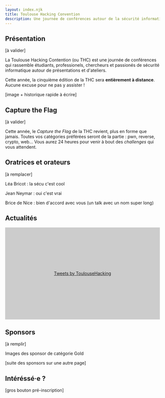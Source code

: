 ```yaml
---
layout: index.njk
title: Toulouse Hacking Convention
description: Une journée de conférences autour de la sécurité informatique, 100% en ligne cette année.
---
```


<h2 id="discover">Présentation</h2>

[à valider]

La Toulouse Hacking Contention (ou THC) est une journée de conférences qui rassemble étudiants, professionels, chercheurs et passionés de sécurité informatique autour de présentations et d'ateliers.

Cette année, la cinquième édition de la THC sera **entièrement à distance**. Aucune excuse pour ne pas y assister !

[image + historique rapide à écrire]
<!-- <img src="url:~/resources/team.jpg?width=960" alt="L'équipe derrière l'édition 2020"> -->

<h2 id="ctf">Capture the Flag</h2>

[à valider]

Cette année, le _Capture the Flag_ de la THC revient, plus en forme que jamais. Toutes vos catégories préférées seront de la partie : pwn, reverse, crypto, web… Vous aurez 24 heures pour venir à bout des _challenges_ qui vous attendent.

<!-- - EN SAVOIR PLUS -->

## Oratrices et orateurs

[à remplacer]

Léa Bricot : la sécu c'est cool

Jean Neymar : oui c'est vrai

Brice de Nice : bien d'accord avec vous (un talk avec un nom super long)

<h2 id="news">Actualités</h2>

<a class="twitter-timeline" data-height="400" data-dnt="true" data-theme="light" href="https://twitter.com/ToulouseHacking?ref_src=twsrc%5Etfw" style="display: block; height: 300px; background: #ccc; line-height: 300px;  text-align: center;">Tweets by ToulouseHacking</a>
<script async src="https://platform.twitter.com/widgets.js" charset="utf-8"></script>

<h2 id="sponsors">Sponsors</h2>

[à remplir]

Images des sponsor de catégorie Gold

[suite des sponsors sur une autre page]

## Intéréssé·e ?

[gros bouton pré-inscription]
